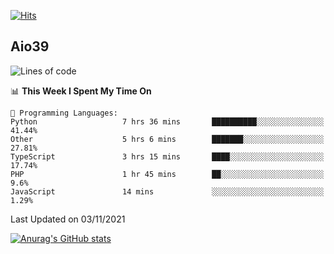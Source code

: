 [![Hits](https://hits.seeyoufarm.com/api/count/incr/badge.svg?url=https%3A%2F%2Fgithub.com%2Faio39&count_bg=%2339C5BB&title_bg=%23555555&icon=&icon_color=%23E7E7E7&title=hits&edge_flat=false)](https://hits.seeyoufarm.com)

## Aio39

<!--START_SECTION:waka-->
![Lines of code](https://img.shields.io/badge/From%20Hello%20World%20I%27ve%20Written-1.1%20million%20lines%20of%20code-blue)

📊 **This Week I Spent My Time On** 

```text
💬 Programming Languages: 
Python                   7 hrs 36 mins       ██████████░░░░░░░░░░░░░░░   41.44% 
Other                    5 hrs 6 mins        ███████░░░░░░░░░░░░░░░░░░   27.81% 
TypeScript               3 hrs 15 mins       ████░░░░░░░░░░░░░░░░░░░░░   17.74% 
PHP                      1 hr 45 mins        ██░░░░░░░░░░░░░░░░░░░░░░░   9.6% 
JavaScript               14 mins             ░░░░░░░░░░░░░░░░░░░░░░░░░   1.29%

```


 Last Updated on 03/11/2021
<!--END_SECTION:waka-->
[![Anurag's GitHub stats](https://github-readme-stats.vercel.app/api?username=aio39)](https://github.com/anuraghazra/github-readme-stats)

<!--
**aio39/aio39** is a ✨ _special_ ✨ repository because its `README.md` (this file) appears on your GitHub profile.

Here are some ideas to get you started:

- 🔭 I’m currently working on ...
- 🌱 I’m currently learning ...
- 👯 I’m looking to collaborate on ...
- 🤔 I’m looking for help with ...
- 💬 Ask me about ...
- 📫 How to reach me: ...
- 😄 Pronouns: ...
- ⚡ Fun fact: ...
-->
